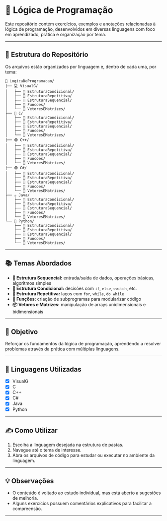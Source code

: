 # 🧠 Lógica de Programação

Este repositório contém exercícios, exemplos e anotações relacionadas à lógica de programação, desenvolvidos em diversas linguagens com foco em aprendizado, prática e organização por tema.

---

## 📁 Estrutura do Repositório

Os arquivos estão organizados por linguagem e, dentro de cada uma, por tema:


```
📂 LogicaDeProgramacao/
├── 💻 VisualG/
│   ├── 📁 EstruturaCondicional/
│   ├── 📁 EstruturaRepetitiva/
│   ├── 📁 EstruturaSequencial/
│   ├── 📁 Funcoes/
│   └── 📁 VetoresEMatrizes/
├── 🔵 C/
│   ├── 📁 EstruturaCondicional/
│   ├── 📁 EstruturaRepetitiva/
│   ├── 📁 EstruturaSequencial/
│   ├── 📁 Funcoes/
│   └── 📁 VetoresEMatrizes/
├── 🟣 C++/
│   ├── 📁 EstruturaCondicional/
│   ├── 📁 EstruturaRepetitiva/
│   ├── 📁 EstruturaSequencial/
│   ├── 📁 Funcoes/
│   └── 📁 VetoresEMatrizes/
├── 🟢 C#/
│   ├── 📁 EstruturaCondicional/
│   ├── 📁 EstruturaRepetitiva/
│   ├── 📁 EstruturaSequencial/
│   ├── 📁 Funcoes/
│   └── 📁 VetoresEMatrizes/
├── ☕ Java/
│   ├── 📁 EstruturaCondicional/
│   ├── 📁 EstruturaRepetitiva/
│   ├── 📁 EstruturaSequencial/
│   ├── 📁 Funcoes/
│   └── 📁 VetoresEMatrizes/
└── 🐍 Python/
    ├── 📁 EstruturaCondicional/
    ├── 📁 EstruturaRepetitiva/
    ├── 📁 EstruturaSequencial/
    ├── 📁 Funcoes/
    └── 📁 VetoresEMatrizes/
```




---

## 📚 Temas Abordados

- **📌 Estrutura Sequencial:** entrada/saída de dados, operações básicas, algoritmos simples
- **🧭 Estrutura Condicional:** decisões com `if`, `else`, `switch`, etc.
- **🔁 Estrutura Repetitiva:** laços com `for`, `while`, `do while`
- **🧮 Funções:** criação de subprogramas para modularizar código
- **📦 Vetores e Matrizes:** manipulação de arrays unidimensionais e bidimensionais

---

## 🎯 Objetivo

Reforçar os fundamentos da lógica de programação, aprendendo a resolver problemas através da prática com múltiplas linguagens.

---

## 🧪 Linguagens Utilizadas

- [x] VisualG
- [x] C
- [x] C++
- [x] C#
- [x] Java
- [x] Python

---

## ✍️ Como Utilizar

1. Escolha a linguagem desejada na estrutura de pastas.
2. Navegue até o tema de interesse.
3. Abra os arquivos de código para estudar ou executar no ambiente da linguagem.

---

## 💡 Observações

- O conteúdo é voltado ao estudo individual, mas está aberto a sugestões de melhoria.
- Alguns exercícios possuem comentários explicativos para facilitar a compreensão.

---


